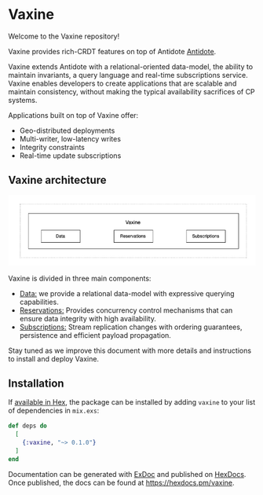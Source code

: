 # Vaxine
Welcome to the Vaxine repository!

Vaxine provides rich-CRDT features on top of Antidote [Antidote](https://github.com/AntidoteDB/antidote).

Vaxine extends Antidote with a relational-oriented data-model, the ability to maintain invariants, a query language and real-time subscriptions service. Vaxine enables developers to create applications that are scalable and maintain consistency, without making the typical availability sacrifices of CP systems. 

Applications built on top of Vaxine offer:

* Geo-distributed deployments
* Multi-writer, low-latency writes
* Integrity constraints
* Real-time update subscriptions


## Vaxine architecture

![vaxine-components](./design/assets/vaxine-components.png)

Vaxine is divided in three main components:

- [Data:](https://github.com/vaxine-io/vaxine/blob/main/design/data.md) we provide a relational data-model with expressive querying capabilities.
- [Reservations:](https://github.com/vaxine-io/vaxine/blob/main/design/reservations.md) Provides concurrency control mechanisms that can ensure data integrity with high availability. 
- [Subscriptions:](https://github.com/vaxine-io/vaxine/blob/main/design/subscriptions.md) Stream replication changes with ordering guarantees, persistence and efficient payload propagation.


Stay tuned as we improve this document with more details and instructions to install and deploy Vaxine.

## Installation

If [available in Hex](https://hex.pm/docs/publish), the package can be installed
by adding `vaxine` to your list of dependencies in `mix.exs`:

```elixir
def deps do
  [
    {:vaxine, "~> 0.1.0"}
  ]
end
```

Documentation can be generated with [ExDoc](https://github.com/elixir-lang/ex_doc)
and published on [HexDocs](https://hexdocs.pm). Once published, the docs can
be found at <https://hexdocs.pm/vaxine>.
